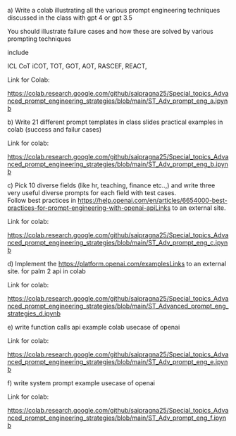 a) Write a colab illustrating all the various prompt engineering techniques discussed in the class with gpt 4 or gpt 3.5

You should illustrate failure cases and how these are solved by various prompting techniques

include

ICL
CoT
iCOT,
TOT,
GOT,
AOT,
RASCEF,
REACT,

Link for Colab:

https://colab.research.google.com/github/saipragna25/Special_topics_Advanced_prompt_engineering_strategies/blob/main/ST_Adv_prompt_eng_a.ipynb


b) Write 21 different prompt templates in class slides practical examples in colab (success and failur cases)

Link for colab:

https://colab.research.google.com/github/saipragna25/Special_topics_Advanced_prompt_engineering_strategies/blob/main/ST_Adv_prompt_eng_b.ipynb


c)  Pick 10 diverse fields (like hr, teaching, finance etc..,) and write three very useful diverse prompts for each field with test cases.   
Follow best practices in https://help.openai.com/en/articles/6654000-best-practices-for-prompt-engineering-with-openai-apiLinks to an external site.

Link for colab: 

https://colab.research.google.com/github/saipragna25/Special_topics_Advanced_prompt_engineering_strategies/blob/main/ST_Adv_prompt_eng_c.ipynb

 
d) Implement the https://platform.openai.com/examplesLinks to an external site. for palm 2 api in colab

 Link for colab:
 
 https://colab.research.google.com/github/saipragna25/Special_topics_Advanced_prompt_engineering_strategies/blob/main/ST_Advanced_prompt_eng_strategies_d.ipynb

e) write function calls api example colab usecase of openai

Link for colab:

 https://colab.research.google.com/github/saipragna25/Special_topics_Advanced_prompt_engineering_strategies/blob/main/ST_Adv_prompt_eng_e.ipynb

f) write system prompt example usecase of openai

Link for colab:

https://colab.research.google.com/github/saipragna25/Special_topics_Advanced_prompt_engineering_strategies/blob/main/ST_Adv_prompt_eng_f.ipynb
